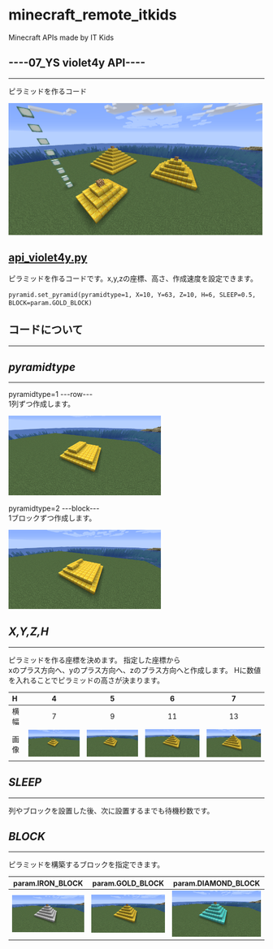 # minecraft_remote_itkids

Minecraft APIs made by IT Kids

## ----**07_YS violet4y API**----
---
ピラミッドを作るコード

[<img src="./api.png" width="500">](./api.png)

## [api_violet4y.py](api_violet4y.py)
ピラミッドを作るコードです。x,y,zの座標、高さ、作成速度を設定できます。

```
pyramid.set_pyramid(pyramidtype=1, X=10, Y=63, Z=10, H=6, SLEEP=0.5, BLOCK=param.GOLD_BLOCK)
```

## **コードについて**
---

## *pyramidtype*
---
pyramidtype=1   ---row---  
1列ずつ作成します。

[<img src="./api_row.png" width="300">](./api_row.png)


pyramidtype=2  ---block---  
1ブロックずつ作成します。

[<img src="./api_block.png" width="300">](./api_block.png)

## *X,Y,Z,H*
---
ピラミッドを作る座標を決めます。
指定した座標から  
xのプラス方向へ、yのプラス方向へ、zのプラス方向へと作成します。
Hに数値を入れることでピラミッドの高さが決まります。

| H | 4 | 5 | 6 | 7 |
|:---|:---:|:---:|:---:|:---:|
|横幅|7|9|11|13|
|画像|[<img src="./pyramid-4height.png" width="300">](./pyramid-4height.png)|[<img src="./pyramid-5height.png" width="300">](./pyramid-5height.png)|[<img src="./pyramid-6height.png" width="300">](./pyramid-6height.png)|[<img src="./pyramid-7height.png" width="300">](./pyramid-7height.png)|

## *SLEEP*
---
列やブロックを設置した後、次に設置するまでも待機秒数です。

## *BLOCK*
---
ピラミッドを構築するブロックを指定できます。

|param.IRON_BLOCK|param.GOLD_BLOCK|param.DIAMOND_BLOCK|
|---|---|---|
|[<img src="./pyramid-iron.png" width="300">](./pyramid-iron.png)|[<img src="./pyramid-gold.png" width="300">](./pyramid-gold.png)|[<img src="./pyramid-diamond.png" width="300">](./pyramid-diamond.png)|
